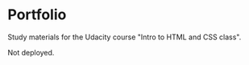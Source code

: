Portfolio
=========

Study materials for the Udacity course "Intro to HTML and CSS class".

Not deployed.
